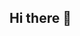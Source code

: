 ## Hi there 👋

<!--
**KirillHubarevich/KirillHubarevich** is a ✨ _special_ ✨ repository because its `README.md` (this file) appears on your GitHub profile.

Here are some ideas to get you started:

[![Codewars badge](https://www.codewars.com/users/KirillHubarevich/badges/large)](https://www.codewars.com/users/KirillHubarevich)
